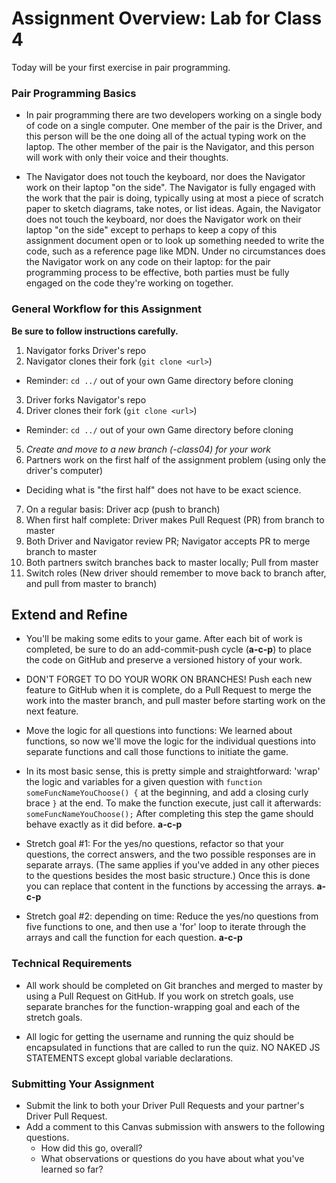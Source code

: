 # Assignment Overview: Lab for Class 4

Today will be your first exercise in pair programming.

### Pair Programming Basics

- In pair programming there are two developers working on a single body of code on a single computer. One member of the pair is the Driver, and this person will be the one doing all of the actual typing work on the laptop. The other member of the pair is the Navigator, and this person will work with only their voice and their thoughts.

- The Navigator does not touch the keyboard, nor does the Navigator work on their laptop "on the side". The Navigator is fully engaged with the work that the pair is doing, typically using at most a piece of scratch paper to sketch diagrams, take notes, or list ideas. Again, the Navigator does not touch the keyboard, nor does the Navigator work on their laptop "on the side" except to perhaps to keep a copy of this assignment document open or to look up something needed to write the code, such as a reference page like MDN. Under no circumstances does the Navigator work on any code on their laptop: for the pair programming process to be effective, both parties must be fully engaged on the code they're working on together.

### General Workflow for this Assignment

**Be sure to follow instructions carefully.**

1. Navigator forks Driver's repo
2. Navigator clones their fork (`git clone <url>`)
  - Reminder: `cd ../` out of your own Game directory before cloning
3. Driver forks Navigator's repo
4. Driver clones their fork (`git clone <url>`)
  - Reminder: `cd ../` out of your own Game directory before cloning
5. *Create and move to a new branch (<yourName>-class04) for your work*
6. Partners work on the first half of the assignment problem (using only the driver's computer)
  - Deciding what is "the first half" does not have to be exact science.
7. On a regular basis: Driver acp (push to branch)
8. When first half complete: Driver makes Pull Request (PR) from branch to master
9. Both Driver and Navigator review PR; Navigator accepts PR to merge branch to master
10. Both partners switch branches back to master locally; Pull from master
11. Switch roles (New driver should remember to move back to branch after, and pull from master to branch)

## Extend and Refine

- You'll be making some edits to your game. After each bit of work is completed, be sure to do an add-commit-push cycle (**a-c-p**) to place the code on GitHub and preserve a versioned history of your work.

- DON'T FORGET TO DO YOUR WORK ON BRANCHES! Push each new feature to GitHub when it is complete, do a Pull Request to merge the work into the master branch, and pull master before starting work on the next feature.

- Move the logic for all questions into functions: We learned about functions, so now we'll move the logic for the individual questions into separate functions and call those functions to initiate the game.

- In its most basic sense, this is pretty simple and straightforward: 'wrap' the logic and variables for a given question with `function someFuncNameYouChoose() {` at the beginning, and add a closing curly brace `}` at the end. To make the function execute, just call it afterwards: `someFuncNameYouChoose();` After completing this step the game should behave exactly as it did before. **a-c-p**

- Stretch goal #1: For the yes/no questions, refactor so that your questions, the correct answers, and the two possible responses are in separate arrays. (The same applies if you've added in any other pieces to the questions besides the most basic structure.) Once this is done you can replace that content in the functions by accessing the arrays.  **a-c-p**

- Stretch goal #2: depending on time: Reduce the yes/no questions from five functions to one, and then use a 'for' loop to iterate through the arrays and call the function for each question.  **a-c-p**

### Technical Requirements

- All work should be completed on Git branches and merged to master by using a Pull Request on GitHub. If you work on stretch goals, use separate branches for the function-wrapping goal and each of the stretch goals.

- All logic for getting the username and running the quiz should be encapsulated in functions that are called to run the quiz. NO NAKED JS STATEMENTS except global variable declarations.

### Submitting Your Assignment

- Submit the link to both your Driver Pull Requests and your partner's Driver Pull Request.
- Add a comment to this Canvas submission with answers to the following questions.
  - How did this go, overall?
  - What observations or questions do you have about what you've learned so far?
